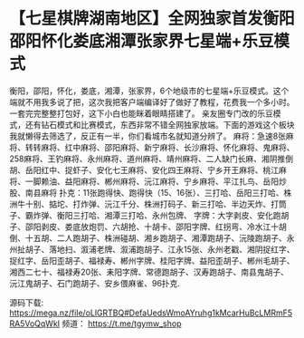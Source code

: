 # 【七星棋牌湖南地区】全网独家首发衡阳邵阳怀化娄底湘潭张家界七星端+乐豆模式
衡阳，邵阳，怀化，娄底，湘潭，张家界，6个地级市的七星端+乐豆模式。这个端就不用我多说了把，这次我把客户端编译好了做好了教程，花费我一个多小时。一套完完整整打包好，这下小白也能眯着眼睛搭建了。
亲友圈专门改的乐豆模式，还有钻石模式和比赛模式，东西非常不错全网独家放端。下面的游戏这个板块我就懒得去筛选了，反正有一半，你们看城市名就知道分辨了。
麻将：急速8张麻将、转转麻将、红中麻将、邵阳麻将、新宁麻将、长沙麻将、怀化麻将、鬼麻将、258麻将、王钓麻将、永州麻将、道州麻将、靖州麻将、二人缺门长麻、湘阴推倒胡、岳阳红中、捉虾子、安化七王麻将、安化四王麻将、宁乡开王麻将、桃江麻将、一脚赖油、益阳麻将、郴州麻将、沅江麻将、宁乡麻将、平江扎鸟、岳阳炒股、南县麻将
扑克：11张跑得快、跑得快（15、16张）、三打哈、岳阳三打哈、株洲牛十别、掂坨、打炸弹、沅江千分、株洲打码子、新三打哈、半边天炸、打筒子、霸炸弹、衡阳三打哈、湘潭三打哈、永州包牌、
字牌：大字剥皮、安化跑胡子、邵阳剥皮、娄底放炮罚、六胡抢、十胡卡、邵阳字牌、红拐弯、冷水江十胡倒、十五胡、二人跑胡子、株洲碰胡、湘乡跑胡子、湘潭跑胡子、沅陵跑胡子、永州扯胡子、落地扫、溆浦老牌、溆浦跑胡子、江永15张、永州老戳、湘阴捉红字、捉红字、岳阳歪胡子、福禄寿、郴州字牌、桂阳字牌、益阳歪胡子、郴州毛胡子、湘西二七十、福禄寿20张、耒阳字牌、常德跑胡子、汉寿跑胡子、南县鬼胡子、沅江鬼胡子、石门跑胡子、安乡偎麻雀、96扑克.


源码下载: https://mega.nz/file/oLlGRTBQ#DefaUedsWmoAYruhg1kMcarHuBcLMRmF5RA5VoQqWkI 
频道： https://t.me/tgymw_shop

